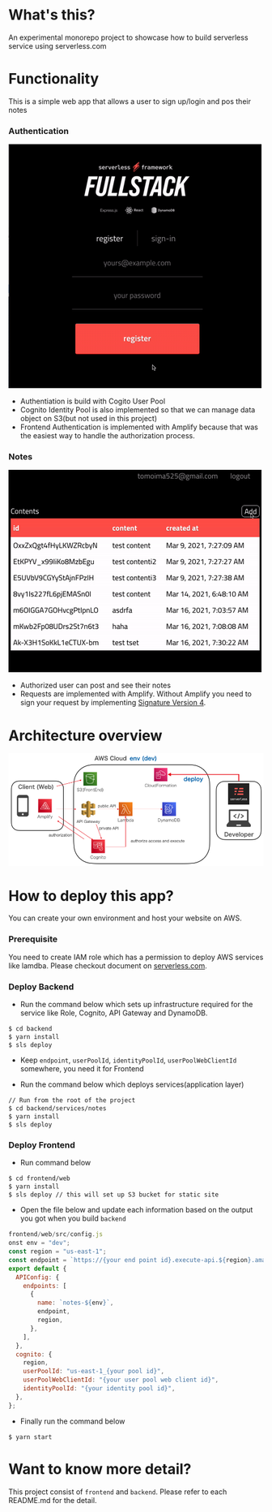 # What's this?

An experimental monorepo project to showcase how to build serverless service using serverless.com

# Functionality

This is a simple web app that allows a user to sign up/login and pos their notes

### Authentication

![](https://github.com/tomoima525/sls-monorepo/blob/main/sign_up.gif)

- Authentiation is build with Cogito User Pool
- Cognito Identity Pool is also implemented so that we can manage data object on S3(but not used in this project)
- Frontend Authentication is implemented with Amplify because that was the easiest way to handle the authorization process.

### Notes

![](https://github.com/tomoima525/sls-monorepo/blob/main/add_note.gif)

- Authorized user can post and see their notes
- Requests are implemented with Amplify. Without Amplify you need to sign your request by implementing [Signature Version 4](https://docs.aws.amazon.com/general/latest/gr/signature-version-4.html).

# Architecture overview

![](https://github.com/tomoima525/sls-monorepo/blob/main/architecture.png)

# How to deploy this app?

You can create your own environment and host your website on AWS.

### Prerequisite

You need to create IAM role which has a permission to deploy AWS services like lamdba. Please checkout document on [serverless.com](https://www.serverless.com/framework/docs/providers/aws/guide/credentials/).

### Deploy Backend

- Run the command below which sets up infrastructure required for the service like Role, Cognito, API Gateway and DynamoDB.

```
$ cd backend
$ yarn install
$ sls deploy
```

- Keep `endpoint`, `userPoolId`, `identityPoolId`, `userPoolWebClientId` somewhere, you need it for Frontend

- Run the command below which deploys services(application layer)

```
// Run from the root of the project
$ cd backend/services/notes
$ yarn install
$ sls deploy
```

### Deploy Frontend

- Run command below

```
$ cd frontend/web
$ yarn install
$ sls deploy // this will set up S3 bucket for static site
```

- Open the file below and update each information based on the output you got when you build `backend`

```js
frontend/web/src/config.js
onst env = "dev";
const region = "us-east-1";
const endpoint = `https://{your end point id}.execute-api.${region}.amazonaws.com/${env}`;
export default {
  APIConfig: {
    endpoints: [
      {
        name: `notes-${env}`,
        endpoint,
        region,
      },
    ],
  },
  cognito: {
    region,
    userPoolId: "us-east-1_{your pool id}",
    userPoolWebClientId: "{your user pool web client id}",
    identityPoolId: "{your identity pool id}",
  },
};
```

- Finally run the command below

```
$ yarn start
```

# Want to know more detail?

This project consist of `frontend` and `backend`.
Please refer to each README.md for the detail.
